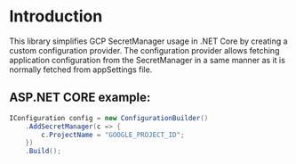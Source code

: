 # Introduction #

This library simplifies GCP SecretManager usage in .NET Core by creating a custom configuration provider. The configuration provider allows fetching application configuration from the SecretManager in a same manner as it is normally fetched from appSettings file. 


## ASP.NET CORE example:

```csharp
IConfiguration config = new ConfigurationBuilder()
    .AddSecretManager(c => {
        c.ProjectName = "GOOGLE_PROJECT_ID";
    })
    .Build();
```

